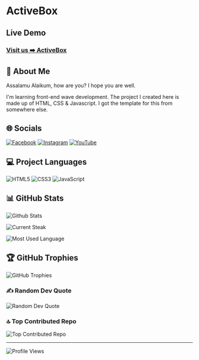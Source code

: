 # ActiveBox

## Live Demo

### [Visit us ➡️ ActiveBox](https://kazimorwan498.github.io/ActiveBox/)

## 💫 About Me

Assalamu Alaikum, how are you? I hope you are well.

I'm learning front-end wave development.
The project I created here is made up of HTML, CSS & Javascript.
I got the template for this from somewhere else.

## 🌐 Socials

[![Facebook](https://img.shields.io/badge/Facebook-%231877F2.svg?logo=Facebook&logoColor=white)](https://facebook.com/kazimorwan498) [![Instagram](https://img.shields.io/badge/Instagram-%23E4405F.svg?logo=Instagram&logoColor=white)](https://instagram.com/kazimorwan498) [![YouTube](https://img.shields.io/badge/YouTube-%23FF0000.svg?logo=YouTube&logoColor=white)](https://youtube.com/@kazimorwan498)

## 💻 Project Languages

![HTML5](https://img.shields.io/badge/html5-%23E34F26.svg?style=for-the-badge&logo=html5&logoColor=white) ![CSS3](https://img.shields.io/badge/css3-%231572B6.svg?style=for-the-badge&logo=css3&logoColor=white) ![JavaScript](https://img.shields.io/badge/javascript-%23323330.svg?style=for-the-badge&logo=javascript&logoColor=%23F7DF1E)

## 📊 GitHub Stats

![Github Stats](https://github-readme-stats.vercel.app/api?username=kazimorwan498&theme=dark&hide_border=false&include_all_commits=false&count_private=false)

![Current Steak](https://github-readme-streak-stats.herokuapp.com/?user=kazimorwan498&theme=dark&hide_border=false)

![Most Used Language](https://github-readme-stats.vercel.app/api/top-langs/?username=kazimorwan498&theme=dark&hide_border=false&include_all_commits=false&count_private=false&layout=compact)

## 🏆 GitHub Trophies

![GitHub Trophies](https://github-profile-trophy.vercel.app/?username=kazimorwan498&theme=radical&no-frame=false&no-bg=true&margin-w=4)

### ✍️ Random Dev Quote

![Random Dev Quote](https://quotes-github-readme.vercel.app/api?type=horizontal&theme=radical)

### 🔝 Top Contributed Repo

![Top Contributed Repo](https://github-contributor-stats.vercel.app/api?username=kazimorwan498&limit=5&theme=dark&combine_all_yearly_contributions=true)

---

![Profile Views](https://visitcount.itsvg.in/api?id=kazimorwan498&icon=0&color=0)

